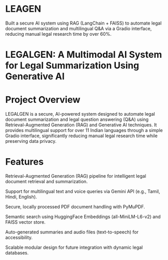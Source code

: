 # LEAGEN
Built a secure AI system using RAG (LangChain + FAISS) to automate legal document summarization and multilingual Q&amp;A via a Gradio interface, reducing manual legal research time by over 60%.


# LEGALGEN: A Multimodal AI System for Legal Summarization Using Generative AI

# Project Overview
LEGALGEN is a secure, AI-powered system designed to automate legal document summarization and legal question answering (Q&A) using Retrieval-Augmented Generation (RAG) and Generative AI techniques. It provides multilingual support for over 11 Indian languages through a simple Gradio interface, significantly reducing manual legal research time while preserving data privacy.


# Features
Retrieval-Augmented Generation (RAG) pipeline for intelligent legal document retrieval and summarization.

Support for multilingual text and voice queries via Gemini API (e.g., Tamil, Hindi, English).

Secure, locally processed PDF document handling with PyMuPDF.

Semantic search using HuggingFace Embeddings (all-MiniLM-L6-v2) and FAISS vector store.

Auto-generated summaries and audio files (text-to-speech) for accessibility.

Scalable modular design for future integration with dynamic legal databases.
